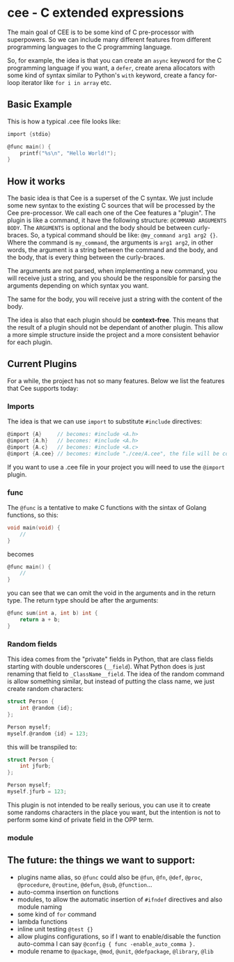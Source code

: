 # cee - C extended expressions
The main goal of CEE is to be some kind of C pre-processor with superpowers. So we can include many different features from different programming languages to the C programming language.

So, for example, the idea is that you can create an `async` keyword for the C programming language if you want, a `defer`, create arena allocators with some kind of syntax similar to Python's `with` keyword, create a fancy for-loop iterator like `for i in array` etc.

## Basic Example
This is how a typical .cee file looks like:
```c
import {stdio}

@func main() {
    printf("%s\n", "Hello World!");
}
```

## How it works

The basic idea is that Cee is a superset of the C syntax. We just include some new syntax to the existing C sources that will be processed by the Cee pre-processor. We call each one of the Cee features a "plugin". The plugin is like a command, it have the following structure: `@COMMAND ARGUMENTS BODY`. The `ARGUMENTS` is optional and the body should be between curly-braces. So, a typical command should be like: `@my_command arg1 arg2 {}`. Where the command is `my_command`, the arguments is `arg1 arg2`, in other words, the argument is a string between the command and the body, and the body, that is every thing between the curly-braces.

The arguments are not parsed, when implementing a new command, you will receive just a string, and you should be the responsible for parsing the arguments depending on which syntax you want.

The same for the body, you will receive just a string with the content of the body.

The idea is also that each plugin should be **context-free**. This means that the result of a plugin should not be dependant of another plugin. This allow a more simple structure inside the project and a more consistent behavior for each plugin.

## Current Plugins

For a while, the project has not so many features. Below we list the features that Cee supports today:

### Imports
The idea is that we can use `import` to substitute `#include` directives:

```c
@import {A}     // becomes: #include <A.h>
@import {A.h}   // becomes: #include <A.h>
@import {A.c}   // becomes: #include <A.c>
@import {A.cee} // becomes: #include "./cee/A.cee", the file will be compiled in this temp folder
```

If you want to use a .cee file in your project you will need to use the `@import` plugin.

### func
The `@func` is a tentative to make C functions with the sintax of Golang functions, so this:
```c
void main(void) {
    //
}
```

becomes

```c
@func main() {
    //
}
```

you can see that we can omit the void in the arguments and in the return type. The return type should be after the arguments:
```c
@func sum(int a, int b) int {
    return a + b;
}
```

### Random fields
This idea comes from the "private" fields in Python, that are class fields starting with double underscores (`__field`). What Python does is just renaming that field to `_ClassName__field`. The idea of the random command is allow something similar, but instead of putting the class name, we just create random characters:
```c
struct Person {
    int @random {id};
};

Person myself;
myself.@random {id} = 123;
```
this will be transpiled to:
```c
struct Person {
    int jfurb;
};

Person myself;
myself.jfurb = 123;
```

This plugin is not intended to be really serious, you can use it to create some randoms characters in the place you want, but the intention is not to perform some kind of private field in the OPP term.

### module


## The future: the things we want to support:
- plugins name alias, so `@func` could also be `@fun`, `@fn`, `@def`, `@proc`, `@procedure`, `@routine`, `@defun`, `@sub`, `@function`...
- auto-comma insertion on functions
- modules, to allow the automatic insertion of `#ifndef` directives and also module naming
- some kind of `for` command
- lambda functions
- inline unit testing `@test {}`
- allow plugins configurations, so if I want to enable/disable the function auto-comma I can say `@config { func -enable_auto_comma }.`
- module rename to `@package`, `@mod`, `@unit`, `@defpackage`, `@library`, `@lib`
